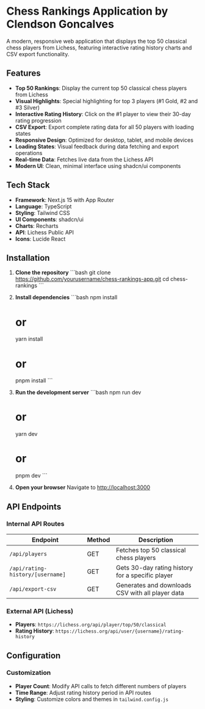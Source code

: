 # Chess Rankings Application by Clendson Goncalves

A modern, responsive web application that displays the top 50 classical chess players from Lichess, featuring interactive rating history charts and CSV export functionality.

## Features

- **Top 50 Rankings**: Display the current top 50 classical chess players from Lichess
- **Visual Highlights**: Special highlighting for top 3 players (#1 Gold, #2 and #3 Silver)
- **Interactive Rating History**: Click on the #1 player to view their 30-day rating progression
- **CSV Export**: Export complete rating data for all 50 players with loading states
- **Responsive Design**: Optimized for desktop, tablet, and mobile devices
- **Loading States**: Visual feedback during data fetching and export operations
- **Real-time Data**: Fetches live data from the Lichess API
- **Modern UI**: Clean, minimal interface using shadcn/ui components

## Tech Stack

- **Framework**: Next.js 15 with App Router
- **Language**: TypeScript
- **Styling**: Tailwind CSS
- **UI Components**: shadcn/ui
- **Charts**: Recharts
- **API**: Lichess Public API
- **Icons**: Lucide React

## Installation

1. **Clone the repository**
   \`\`\`bash
   git clone https://github.com/yourusername/chess-rankings-app.git
   cd chess-rankings
   \`\`\`

2. **Install dependencies**
   \`\`\`bash
   npm install
   # or
   yarn install
   # or
   pnpm install
   \`\`\`

3. **Run the development server**
   \`\`\`bash
   npm run dev
   # or
   yarn dev
   # or
   pnpm dev
   \`\`\`

4. **Open your browser**
   Navigate to [http://localhost:3000](http://localhost:3000)

## API Endpoints

### Internal API Routes

| Endpoint | Method | Description |
|----------|--------|-------------|
| `/api/players` | GET | Fetches top 50 classical chess players |
| `/api/rating-history/[username]` | GET | Gets 30-day rating history for a specific player |
| `/api/export-csv` | GET | Generates and downloads CSV with all player data |

### External API (Lichess)

- **Players**: `https://lichess.org/api/player/top/50/classical`
- **Rating History**: `https://lichess.org/api/user/{username}/rating-history`

## Configuration

### Customization
- **Player Count**: Modify API calls to fetch different numbers of players
- **Time Range**: Adjust rating history period in API routes
- **Styling**: Customize colors and themes in `tailwind.config.js`